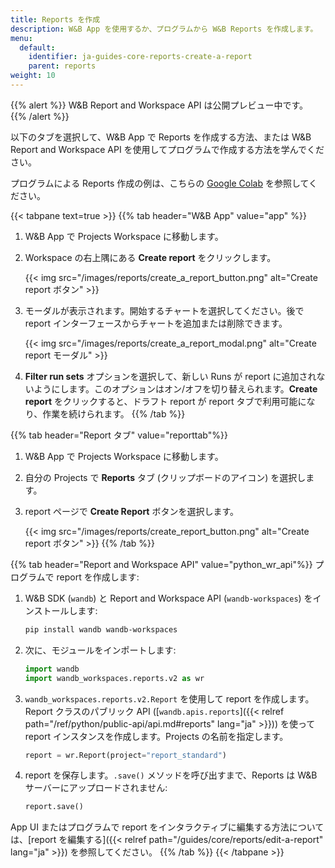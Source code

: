 ```yaml
---
title: Reports を作成
description: W&B App を使用するか、プログラムから W&B Reports を作成します。
menu:
  default:
    identifier: ja-guides-core-reports-create-a-report
    parent: reports
weight: 10
---
```


{{% alert %}}
W&B Report and Workspace API は公開プレビュー中です。
{{% /alert %}}

以下のタブを選択して、W&B App で Reports を作成する方法、または W&B Report and Workspace API を使用してプログラムで作成する方法を学んでください。

プログラムによる Reports 作成の例は、こちらの [Google Colab](https://colab.research.google.com/github/wandb/examples/blob/master/colabs/intro/Report_API_Quickstart.ipynb) を参照してください。

{{< tabpane text=true >}}
{{% tab header="W&B App" value="app" %}}
1. W&B App で Projects Workspace に移動します。
2. Workspace の右上隅にある **Create report** をクリックします。

   {{< img src="/images/reports/create_a_report_button.png" alt="Create report ボタン" >}}

3. モーダルが表示されます。開始するチャートを選択してください。後で report インターフェースからチャートを追加または削除できます。

    {{< img src="/images/reports/create_a_report_modal.png" alt="Create report モーダル" >}}

4. **Filter run sets** オプションを選択して、新しい Runs が report に追加されないようにします。このオプションはオン/オフを切り替えられます。**Create report** をクリックすると、ドラフト report が report タブで利用可能になり、作業を続けられます。
{{% /tab %}}

{{% tab header="Report タブ" value="reporttab"%}}
1. W&B App で Projects Workspace に移動します。
2. 自分の Projects で **Reports** タブ (クリップボードのアイコン) を選択します。
3. report ページで **Create Report** ボタンを選択します。

   {{< img src="/images/reports/create_report_button.png" alt="Create report ボタン" >}}
{{% /tab %}}

{{% tab header="Report and Workspace API" value="python_wr_api"%}}
プログラムで report を作成します:

1. W&B SDK (`wandb`) と Report and Workspace API (`wandb-workspaces`) をインストールします:
    ```bash
    pip install wandb wandb-workspaces
    ```
2. 次に、モジュールをインポートします:
    ```python
    import wandb
    import wandb_workspaces.reports.v2 as wr
    ```
3. `wandb_workspaces.reports.v2.Report` を使用して report を作成します。Report クラスのパブリック API ([`wandb.apis.reports`]({{< relref path="/ref/python/public-api/api.md#reports" lang="ja" >}})) を使って report インスタンスを作成します。Projects の名前を指定します。
    ```python
    report = wr.Report(project="report_standard")
    ```

4. report を保存します。`.save()` メソッドを呼び出すまで、Reports は W&B サーバーにアップロードされません:
    ```python
    report.save()
    ```

App UI またはプログラムで report をインタラクティブに編集する方法については、[report を編集する]({{< relref path="/guides/core/reports/edit-a-report" lang="ja" >}}) を参照してください。
{{% /tab %}}
{{< /tabpane >}}